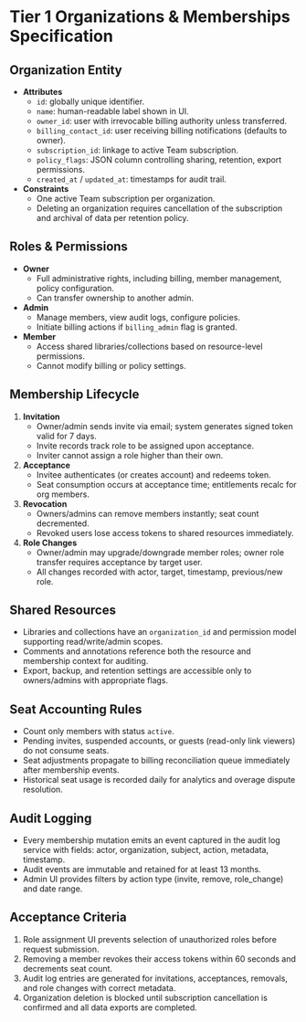 # Tier 1 Organizations & Memberships Specification

## Organization Entity
- **Attributes**
  - `id`: globally unique identifier.
  - `name`: human-readable label shown in UI.
  - `owner_id`: user with irrevocable billing authority unless transferred.
  - `billing_contact_id`: user receiving billing notifications (defaults to owner).
  - `subscription_id`: linkage to active Team subscription.
  - `policy_flags`: JSON column controlling sharing, retention, export permissions.
  - `created_at` / `updated_at`: timestamps for audit trail.
- **Constraints**
  - One active Team subscription per organization.
  - Deleting an organization requires cancellation of the subscription and archival of data per retention policy.

## Roles & Permissions
- **Owner**
  - Full administrative rights, including billing, member management, policy configuration.
  - Can transfer ownership to another admin.
- **Admin**
  - Manage members, view audit logs, configure policies.
  - Initiate billing actions if `billing_admin` flag is granted.
- **Member**
  - Access shared libraries/collections based on resource-level permissions.
  - Cannot modify billing or policy settings.

## Membership Lifecycle
1. **Invitation**
   - Owner/admin sends invite via email; system generates signed token valid for 7 days.
   - Invite records track role to be assigned upon acceptance.
   - Inviter cannot assign a role higher than their own.
2. **Acceptance**
   - Invitee authenticates (or creates account) and redeems token.
   - Seat consumption occurs at acceptance time; entitlements recalc for org members.
3. **Revocation**
   - Owners/admins can remove members instantly; seat count decremented.
   - Revoked users lose access tokens to shared resources immediately.
4. **Role Changes**
   - Owner/admin may upgrade/downgrade member roles; owner role transfer requires acceptance by target user.
   - All changes recorded with actor, target, timestamp, previous/new role.

## Shared Resources
- Libraries and collections have an `organization_id` and permission model supporting read/write/admin scopes.
- Comments and annotations reference both the resource and membership context for auditing.
- Export, backup, and retention settings are accessible only to owners/admins with appropriate flags.

## Seat Accounting Rules
- Count only members with status `active`.
- Pending invites, suspended accounts, or guests (read-only link viewers) do not consume seats.
- Seat adjustments propagate to billing reconciliation queue immediately after membership events.
- Historical seat usage is recorded daily for analytics and overage dispute resolution.

## Audit Logging
- Every membership mutation emits an event captured in the audit log service with fields: actor, organization, subject, action, metadata, timestamp.
- Audit events are immutable and retained for at least 13 months.
- Admin UI provides filters by action type (invite, remove, role_change) and date range.

## Acceptance Criteria
1. Role assignment UI prevents selection of unauthorized roles before request submission.
2. Removing a member revokes their access tokens within 60 seconds and decrements seat count.
3. Audit log entries are generated for invitations, acceptances, removals, and role changes with correct metadata.
4. Organization deletion is blocked until subscription cancellation is confirmed and all data exports are completed.